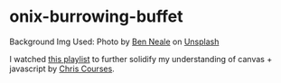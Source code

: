 # onix-burrowing-buffet



Background Img Used:
Photo by <a href="https://unsplash.com/@ben_neale?utm_source=unsplash&utm_medium=referral&utm_content=creditCopyText">Ben Neale</a> on <a href="https://unsplash.com/s/photos/arcade?utm_source=unsplash&utm_medium=referral&utm_content=creditCopyText">Unsplash</a>


I watched  <a href="https://youtube.com/playlist?list=PLpPnRKq7eNW3We9VdCfx9fprhqXHwTPXL">this playlist</a> to further solidify my understanding of canvas + javascript by <a href="https://www.youtube.com/c/ChrisCourses"> Chris Courses</a>.




